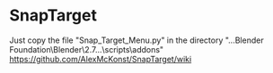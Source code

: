 # SnapTarget

Just copy the file "Snap_Target_Menu.py" in the directory "...Blender Foundation\Blender\2.7...\scripts\addons"
https://github.com/AlexMcKonst/SnapTarget/wiki
